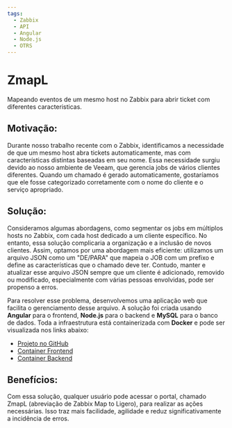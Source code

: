 ```yaml
---
tags:
  - Zabbix
  - API
  - Angular
  - Node.js
  - OTRS
---
```


# **ZmapL**

Mapeando eventos de um mesmo host no Zabbix para abrir ticket com diferentes caracteristicas.

## **Motivação:**

Durante nosso trabalho recente com o Zabbix, identificamos a necessidade de que um mesmo host abra tickets automaticamente, mas com características distintas baseadas em seu nome. Essa necessidade surgiu devido ao nosso ambiente de Veeam, que gerencia jobs de vários clientes diferentes. Quando um chamado é gerado automaticamente, gostaríamos que ele fosse categorizado corretamente com o nome do cliente e o serviço apropriado.

## **Solução:**

Consideramos algumas abordagens, como segmentar os jobs em múltiplos hosts no Zabbix, com cada host dedicado a um cliente específico. No entanto, essa solução complicaria a organização e a inclusão de novos clientes. Assim, optamos por uma abordagem mais eficiente: utilizamos um arquivo JSON como um "DE/PARA" que mapeia o JOB com um prefixo e define as características que o chamado deve ter. Contudo, manter e atualizar esse arquivo JSON sempre que um cliente é adicionado, removido ou modificado, especialmente com várias pessoas envolvidas, pode ser propenso a erros.

Para resolver esse problema, desenvolvemos uma aplicação web que facilita o gerenciamento desse arquivo. A solução foi criada usando **Angular** para o frontend, **Node.js** para o backend e **MySQL** para o banco de dados. Toda a infraestrutura está containerizada com **Docker** e pode ser visualizada nos links abaixo:

- <a href="https://github.com/kmpc2013/ZmapL" target="_blank">Projeto no GitHub</a>
- <a href="https://hub.docker.com/repository/docker/kmpc2013/zmaplfront/general" target="_blank">Container Frontend</a>
- <a href="https://hub.docker.com/repository/docker/kmpc2013/zmaplback/general" target="_blank">Container Backend</a>

## **Benefícios:**

Com essa solução, qualquer usuário pode acessar o portal, chamado ZmapL (abreviação de Zabbix Map to Ligero), para realizar as ações necessárias. Isso traz mais facilidade, agilidade e reduz significativamente a incidência de erros.
